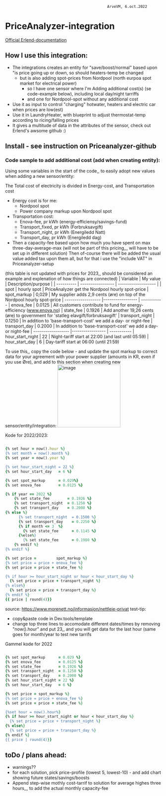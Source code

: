                                                   ArveVM, 6.oct.2022
# PriceAnalyzer-integration
[Official Erlend-documentation](https://github.com/erlendsellie/priceanalyzer)




## How I use this integration:  
- The integrations creates an entity for "save/boost/normal" based upon "is price going up or down, so should heaters-temp be changed
  - but is also adding spot-prices from Nordpool  (north eurpoa spot market for electrical power)
    - so I have one sensor where I'm Adding additional cost(s) (se code-example below), including local day/night tarriffs
    - and one for Nordpool-spot without any additional cost
- Use it as input to control "charging" hotwater, heaters and electric car when prices are low(est) 
- Use it in LaundryHeater, with blueprint to adjust thermostat-temp according to ricing/falling prices
- It gives a multitude of data in the attributes of the sensor, check out Erlend's awsome github :)


## Install - see instruction on Priceanalyzer-github
### Code sample to add additional cost (add when creating entity):  

Using some variables in the start of the code,, to easily adopt new values when adding a new sensor/entity:

The Total cost of electricity is divided in Energy-cost, and Transportation cost
- Energy cost is for me:
  - Nordpool spot
  - Power company markup upon Nordpool spot
- Transportation cost:
  - Enova-fee, pr kWh (energy-efficiensy/savings-fund)
  - Transport_fixed, pr kWh (Forbruksavgift)  
  - Transport_night, pr kWh (Energiledd Natt)
  - Transport_day, pr kWh (Energiledd dag)
- Then a capacity-fee based upon how much you have spent on max three-day-average-max  (will not be part of this pricing,,, will have to be set up in different solution)
Then of-course there will be added the usual value added tax upon them all, but for that i use the "include VAT" in Priceanalyzer-setup

(this table is not updated with prices for 2023,, should be considered an example and explenation of how things are connected)
| Variable           | My value          | Description/purpose |
| ----------         | ----------------- | ------------------- |
| spot               | hourly spot       | PriceAnalyzer get the Nordpool hourly spot-price
| spot_markup        | 0,029             | My supplier adds 2,9 cents (øre) on top of the Nordpool hourly spot-price
| ------------------ |-----------------  | -----------
| enova_fee          | 0.0125            | All customers contribute to fund for energy-efficiency (www.enova.no) 
| state_fee          | 0.1926            | Add another 19,26 cents (øre) to government for 'statleg elavgift/forbruksavgift'
| transport_night    | 0.1250            | In addition to 'base-transport-cost' we add a day- or night-fee
| transport_day      | 0.2000            | In addition to 'base-transport-cost' we add a day- or night-fee
| ------------------ |-----------------  | -----------
| hour_start_night   | 22                | Night-tariff start at 22:00 (and last until 05:59)
| hour_start_day     | 6                 | Day-tariff start at 06:00 (until 21:59)

To use this,, copy the code below - and update the spot markup to correct data for your agreement with your power supplier (amounts in KR, even if you use Øre), and add to this section when creating new sensor/entity/integration: 
<img width="203" alt="image" src="https://user-images.githubusercontent.com/96014323/194400572-639798f1-80e4-415c-970c-ec1284a628a0.png">


Kode for 2022/2023:
```ruby

{% set hour = now().hour %}
{% set month = now().month %}
{% set year = now().year %}

{% set hour_start_night = 22 %}
{% set hour_start_day   = 6 %}

{% set spot_markup      = 0.029%}
{% set enova_fee        = 0.0125 %}

{% if year == 2022 %}
    {% set state_fee        = 0.1926 %}
    {% set transport_night  = 0.1250 %}
    {% set transport_day    = 0.2000 %}
{% else %}
      {% set transport_night  = 0.1500 %}
      {% set transport_day    = 0.2250 %}
      {% if month <= 3  %}
        {% set state_fee      = 0.1145 %}
      {%else%}
        {% set state_fee      = 0.1980 %}
    {% endif %}
{% endif %}

{% set price =         spot_markup %}
{% set price = price + enova_fee %}
{% set price = price + state_fee %}

{% if hour >= hour_start_night or hour < hour_start_day %}
  {% set price = price + transport_night %}
{% else%}
  {% set price = price + transport_day %}
{% endif %}
{{ price | round(4)}}

```
source: https://www.morenett.no/informasjon/nettleie-privat
test-tip: 
- copy&paste code in Dev.tools/template
- change top three lines to accomodate different dates/times by removing "now().hour" and put 23,, and you will get data for the last hour (same goes for month/year to test new tarrifs



Gammel kode for 2022
```ruby

{% set spot_markup      = 0.029 %}
{% set enova_fee        = 0.0125 %}
{% set state_fee        = 0.1926 %}
{% set transport_night  = 0.1250 %}
{% set transport_day    = 0.2000 %}
{% set hour_start_night = 22 %}
{% set hour_start_day   = 6 %}

{% set price = spot_markup %}
{% set price = price + enova_fee %}
{% set price = price + state_fee %}

{%set hour = now().hour%}
{% if hour >= hour_start_night or hour < hour_start_day %}
  {% set price = price + transport_night %}
{% else%}
  {% set price = price + transport_day %}
{% endif %}
{{ price | round(4)}}

```

## toDo / plans ahead:
- warnings??
- for each solution, pick price-profile (lowest 5, lowest-10)   - and add chart showing future states/savings/boosts
- Append step-wise mothly cost-tarrif to solution for average highes three hours,,, to add the actual monthly capacity-fee
